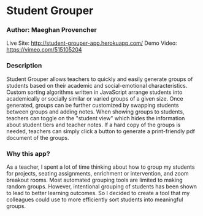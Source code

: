 # Student Grouper

### Author: Maeghan Provencher

Live Site: http://student-grouper-app.herokuapp.com/
Demo Video: https://vimeo.com/515105204

### Description

Student Grouper allows teachers to quickly and easily generate groups of students based on their academic and social-emotional characteristics. Custom sorting algorithms written in JavaScript arrange students into academically or socially similar or varied groups of a given size. Once generated, groups can be further customized by swapping students between groups and adding notes. When showing groups to students, teachers can toggle on the "student view" which hides the information about student tiers and teacher notes. If a hard copy of the groups is needed, teachers can simply click a button to generate a print-friendly pdf document of the groups.

### Why this app?

As a teacher, I spent a lot of time thinking about how to group my students for projects, seating assignments, enrichment or intervention, and zoom breakout rooms. Most automated grouping tools are limited to making random groups. However, intentional grouping of students has been shown to lead to better learning outcomes. So I decided to create a tool that my colleagues could use to more efficiently sort students into meaningful groups.
